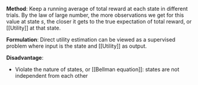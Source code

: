 **Method**: Keep a running average of total reward at each state in different trials. By the law of large number, the more observations we get for this value at state $s$, the closer it gets to the true expectation of total reward, or [[Utility]] at that state.

**Formulation**: Direct utility estimation can be viewed as a supervised problem where input is the state and [[Utility]] as output.

**Disadvantage**:
- Violate the nature of states, or [[Bellman equation]]: states are not independent from each other